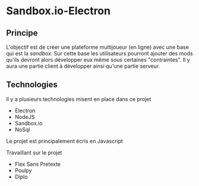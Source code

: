 # Sandbox.io-Electron

## Principe

L'objectif est de créer une plateforme multijoueur (en ligne) avec une base qui est la *sandbox*. 
Sur cette base les utilisateurs pourront ajouter des mods qu'ils devront alors développer eux même sous certaines "contraintes". Il y aura une partie client à développer ainsi qu'une partie serveur.

## Technologies 


Il y a plusieurs technologies misent en place dans ce projet 

- Electron
- NodeJS
- Sandbox.io
- NoSql

Le projet est principalement écris en Javascript



Travaillant sur le projet 

- Flex Sans Pretexte
- Poulpy
- Diplo
